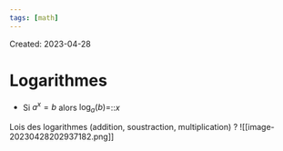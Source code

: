 ```yaml
---
tags: [math] 
---
```

Created: 2023-04-28

# Logarithmes
- Si $a^{x}=b$ alors $\log_{a}(b)=$::$x$
<!--SR:!2023-05-09,8,250-->

Lois des logarithmes (addition, soustraction, multiplication)
?
![[image-20230428202937182.png]]
<!--SR:!2023-05-25,17,250-->

